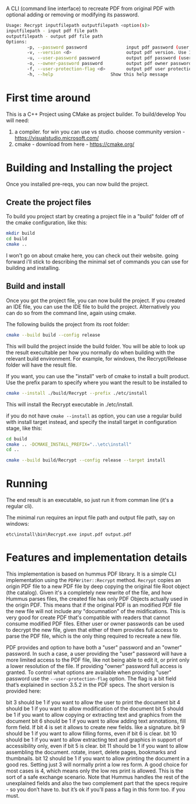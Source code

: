 A CLI (command line interface) to recreate PDF from original PDF with optional adding or removing or modifying its password.

```bash
Usage: Recrypt inputfilepath outputfilepath <option(s)>
inputfilepath - input pdf file path
outputfilepath - output pdf file path
Options:
        -p, --password password               input pdf password (user or owner). Default is no password
        -v, --version <d>                     output pdf version. Use 10-17 for pdf1.0-pdf1.7. For AES use 16 or 17. Lower is RC4. Default is input pdf version
        -u, --user-password password          output pdf password (user password). Default is no password
        -o, --owner-password password         output pdf owner password. Default is no owner password password
        -f, --user-protection-flag <d>        output pdf user protection flag. Default is 4 (low res print)
        -h, --help                      Show this help message
```

# First time around

This is a C++ Project using CMake as project builder.
To build/develop You will need:

1. a compiler. for win you can use vs studio. choose community version - https://visualstudio.microsoft.com/
2. cmake - download from here - https://cmake.org/


# Building and Installing the project

Once you installed pre-reqs, you can now build the project.

## Create the project files

To build you project start by creating a project file in a "build" folder off of the cmake configuration, like this:

```bash
mkdir build
cd build
cmake ..
```

I won't go on about cmake here, you can check out their website. going forward i'll stick to describing the minimal set of commands
you can use for building and installing.


## Build and install

Once you got the project file, you can now build the project. If you created an IDE file, you can use the IDE file to build the project.
Alternatively you can do so from the command line, again using cmake. 

The following builds the project from its root folder:
```bash
cmake --build build --config release
```

This will build the project inside the build folder. You will be able to look up the result execultable per how you normally do when building with the relevant build environment. For example, for windows,  the Recrypt/Release folder will have the result file.

If you want, you can use the "install" verb of cmake to install a built product. Use the prefix param to specify where you want the result to be installed to

```bash
cmake --install ./build/Recrypt --prefix ./etc/install
```

This will install the Recrypt executable in ./etc/install.

if you do not have `cmake --install` as option, you can use a regular build with install target instead, and specify the install target in configuration stage, like this:

```bash
cd build
cmake .. -DCMAKE_INSTALL_PREFIX="..\etc\install"
cd ..

cmake --build build/Recrypt --config release --target install
```

# Running
The end result is an executable, so just run it from comman line (it's a regular cli).

The minimal run requires an input file path and output file path, say on windows:
```console
etc\install\bin\Recrypt.exe input.pdf output.pdf
```



# Features and implementation details
This implementation is based on hummus PDF library. It is a simple CLI implementation using the `PDFWriter::Recrypt` method. `Recrypt` copies an origin PDF file to a new PDF file by deep copying the original file Root object (the catalog). Given it's a completely new rewrite of the file, and how Hummus parses files, the created file has only PDF Objects actually used in the origin PDF. This means that if the original PDF is an modified PDF file the new file will not include any "documnation" of the midifications. This is very good for create PDF that's compatible with readers that cannot consume modified PDF files. Either user or owner passwords can be used to decrypt the new file, given that either of them provides full access to parse the PDF file, which is the only thing required to recreate a new file.

PDF provides and option to have both a "user" password and an "owner" password. In such a case, a user providing the "user" password will have a more limited access to the PDF file, like not being able to edit it, or print only a lower resolution of the file. If providing "owner" password full access is granted. To control what options are available when providing "user" password use the `--user-protection-flag` option. The flag is a bit field that’s explained in section 3.5.2 in the PDF specs. The short version is provided here:

bit 3 should be 1 if you want to allow the user to print the document
bit 4 should be 1 if you want to allow modification of the document
bit 5 should be 1 if you want to allow copying or extracting text and graphics from the document
bit 6 should be 1 if you want to allow adding text annotations, fill form field. If bit 4 is set it allows to create new fields. like a signature.
bit 9 should be 1 if you want to allow filling forms, even if bit 6 is clear.
bit 10 should be 1 if you want to allow extracting text and graphics in support of accessibility only, even if bit 5 is clear.
bit 11 should be 1 if you want to allow assembling the document. rotate, insert, delete pages, bookmarks and thumbnails.
bit 12 should be 1 if you want to allow printing the document in a good res. Setting just 3 will normally print a low res form.
A good choice for most cases is 4, which means only the low res print is allowed. This is the sort of a safe exchange scenario. Note that Hummus handles the rest of the unexplained fields and also the two complement part that the specs require - so you don’t have to. but it’s ok if you’ll pass a flag in this form too. if you must.
